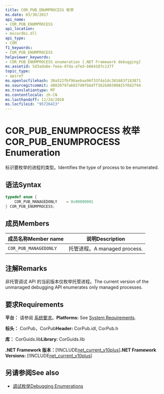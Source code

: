 ```yaml
---
title: COR_PUB_ENUMPROCESS 枚举
ms.date: 03/30/2017
api_name:
- COR_PUB_ENUMPROCESS
api_location:
- mscordbi.dll
api_type:
- COM
f1_keywords:
- COR_PUB_ENUMPROCESS
helpviewer_keywords:
- COR_PUB_ENUMPROCESS enumeration [.NET Framework debugging]
ms.assetid: 5d3ada6e-feea-47da-a7ed-b664107c137f
topic_type:
- apiref
ms.openlocfilehash: 30a522fbf96aebaa96f33f4a1dc381683f183871
ms.sourcegitcommit: d8020797a6657d0fbbdff362b80300815f682f94
ms.translationtype: MT
ms.contentlocale: zh-CN
ms.lasthandoff: 11/24/2020
ms.locfileid: "95726413"
---
```

# <a name="cor_pub_enumprocess-enumeration"></a><span data-ttu-id="eab94-102">COR_PUB_ENUMPROCESS 枚举</span><span class="sxs-lookup"><span data-stu-id="eab94-102">COR_PUB_ENUMPROCESS Enumeration</span></span>

<span data-ttu-id="eab94-103">标识要枚举的进程的类型。</span><span class="sxs-lookup"><span data-stu-id="eab94-103">Identifies the type of process to be enumerated.</span></span>  
  
## <a name="syntax"></a><span data-ttu-id="eab94-104">语法</span><span class="sxs-lookup"><span data-stu-id="eab94-104">Syntax</span></span>  
  
```cpp  
typedef enum {  
    COR_PUB_MANAGEDONLY    = 0x00000001  
} COR_PUB_ENUMPROCESS;  
```  
  
## <a name="members"></a><span data-ttu-id="eab94-105">成员</span><span class="sxs-lookup"><span data-stu-id="eab94-105">Members</span></span>  
  
|<span data-ttu-id="eab94-106">成员名称</span><span class="sxs-lookup"><span data-stu-id="eab94-106">Member name</span></span>|<span data-ttu-id="eab94-107">说明</span><span class="sxs-lookup"><span data-stu-id="eab94-107">Description</span></span>|  
|-----------------|-----------------|  
|`COR_PUB_MANAGEDONLY`|<span data-ttu-id="eab94-108">托管进程。</span><span class="sxs-lookup"><span data-stu-id="eab94-108">A managed process.</span></span>|  
  
## <a name="remarks"></a><span data-ttu-id="eab94-109">注解</span><span class="sxs-lookup"><span data-stu-id="eab94-109">Remarks</span></span>  

 <span data-ttu-id="eab94-110">非托管调试 API 的当前版本仅枚举托管进程。</span><span class="sxs-lookup"><span data-stu-id="eab94-110">The current version of the unmanaged debugging API enumerates only managed processes.</span></span>  
  
## <a name="requirements"></a><span data-ttu-id="eab94-111">要求</span><span class="sxs-lookup"><span data-stu-id="eab94-111">Requirements</span></span>  

 <span data-ttu-id="eab94-112">**平台：** 请参阅 [系统要求](../../get-started/system-requirements.md)。</span><span class="sxs-lookup"><span data-stu-id="eab94-112">**Platforms:** See [System Requirements](../../get-started/system-requirements.md).</span></span>  
  
 <span data-ttu-id="eab94-113">**标头：** CorPub，CorPub</span><span class="sxs-lookup"><span data-stu-id="eab94-113">**Header:** CorPub.idl, CorPub.h</span></span>  
  
 <span data-ttu-id="eab94-114">**库：** CorGuids.lib</span><span class="sxs-lookup"><span data-stu-id="eab94-114">**Library:** CorGuids.lib</span></span>  
  
 <span data-ttu-id="eab94-115">**.NET Framework 版本：**[!INCLUDE[net_current_v10plus](../../../../includes/net-current-v10plus-md.md)]</span><span class="sxs-lookup"><span data-stu-id="eab94-115">**.NET Framework Versions:** [!INCLUDE[net_current_v10plus](../../../../includes/net-current-v10plus-md.md)]</span></span>  
  
## <a name="see-also"></a><span data-ttu-id="eab94-116">另请参阅</span><span class="sxs-lookup"><span data-stu-id="eab94-116">See also</span></span>

- [<span data-ttu-id="eab94-117">调试枚举</span><span class="sxs-lookup"><span data-stu-id="eab94-117">Debugging Enumerations</span></span>](debugging-enumerations.md)
